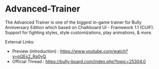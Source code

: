 # Advanced-Trainer
The Advanced Trainer is one of the biggest in-game trainer for Bully Anniversary Edition which based on Chalkboard UI - Framework 1.1 (CUIF). Support for fighting styles, style customizations, play animations, &amp; more.

External Links:
- Preview (introduction)  : https://www.youtube.com/watch?v=pQEs2_Ra0yQ
- Official Thread : https://bully-board.com/index.php?topic=25304.0
